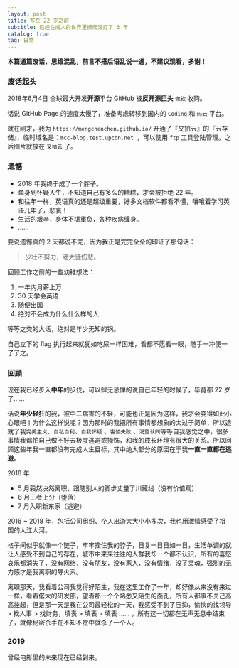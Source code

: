 ```yaml
---
layout: post
title: 写在 22 岁之前
subtitle: 已经在成人的世界里摸爬滚打了 3 年
catalog: true
tag: 日常
---
```


**本篇通篇废话，思维混乱，前言不搭后语乱说一通，不建议观看，多谢！**

### 废话起头

2018年6月4日  全球最大开发**开源**平台 GitHub 被**反开源巨头** `微软` 收购。

话说 GitHub Page 的速度太慢了，准备考虑转移到国内的 `Coding` 和 `码云` 平台。

就在刚才，我为 `https://mengchenchen.github.io/` 开通了『又拍云』的『云存储』，临时域名是：`mcc-blog.test.upcdn.net `，可以使用 `ftp` 工具登陆管理。之后图片就放在 `又拍云` 了。

### 遗憾

* 2018 年我终于成了一个胖子。
* 单身到怀疑人生，不知道自己有多么的糟糕，才会被拒绝 22 年。
* 和往年一样，英语真的还是超级重要，好多文档软件都看不懂，嚷嚷着学习英语几年了，悲哀！
* 生活的艰辛，身体不堪重负，各种疾病缠身。
* ……

要说遗憾真的 2 天都说不完，因为我正是完完全全的印证了那句话：

> 少壮不努力，老大徒伤悲。

回顾工作之前的一些幼稚想法：

1. 一年内月薪上万
2. 30 天学会英语
3. 随便出国
4. 绝对不会成为什么什么样的人

等等之类的大话，绝对是年少无知的锅。

自己立下的 flag 执行起来就犹如吃屎一样困难，看都不愿看一眼，随手一冲便一了了之。

### 回顾

现在我已经步入**中年**的步伐，可以肆无忌惮的说自己年轻的时候了，毕竟都 22 岁了......

话说**年少轻狂**的我，被中二病害的不轻，可能也正是因为这样，我才会变得如此小心眼吧！为什么这样说呢？因为那时的我把所有事情都想象的太过于简单，所以造就了我`完美主义`、`自私自利`、`自我怀疑` 、`害怕失败` 、`渴望认同`等等自我感觉之中，很多事情我都怕自己做不好去极度逃避或掩饰，和我的成长环境有很大的关系。所以回顾这些年我一直都没有完成人生目标，其中绝大部分的原因在于我**一直一直都在逃避**。

2018 年

* 5 月毅然决然离职，跟随别人的脚步丈量了川藏线（没有价值观）
* 6 月王者上分（堕落）
* 7 月入职新东家（逃避）

2016 ~ 2018 年，包括公司组织、个人出游大大小小多次，我也用激情感受了祖国的大江大河。

格子间似乎就像一个链子，牢牢拴住我的脖子，日复一日日如一日，生活单调的就让人感受不到自己的存在，城市中来来往往的人群我却一个都不认识，所有的喜怒哀乐都消失了，没有网络，没有朋友，没有家人，没有情绪，没了灵魂，强烈的无力感才是我离职的导火索。

离职那天，我看着公司我觉得好陌生，我在这里工作了一年，却好像从来没有来过一样，看着偌大的研发部，望着那一个个熟悉又陌生的面孔，所有人都事不关己高高挂起，但是那一天是我在公司最轻松的一天，我感受不到了压抑，愉快的找领导 > 找人事 > 找财务，填表 > 填表 > 填表 …… ，所有这一切都在无声无息中结束了，就像秘密杀手在不知不觉中就杀了一个人。



### 2019

曾经电影里的未来现在已经到来。

